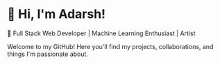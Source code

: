 # 👋 Hi, I'm Adarsh!  
🌟 Full Stack Web Developer | Machine Learning Enthusiast | Artist

Welcome to my GitHub! Here you'll find my projects, collaborations, and things I'm passionate about.
